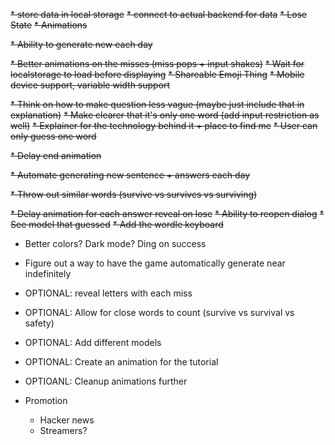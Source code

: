 ~~* store data in local storage~~
~~* connect to actual backend for data~~
~~* Lose State~~
~~* Animations~~

~~* Ability to generate new each day~~

~~* Better animations on the misses (miss pops + input shakes)~~
~~* Wait for localstorage to load before displaying~~
~~* Shareable Emoji Thing~~
~~* Mobile device support, variable width support~~

~~* Think on how to make question less vague (maybe just include that in explanation)~~
~~* Make clearer that it's only one word (add input restriction as well)~~
~~* Explainer for the technology behind it + place to find me~~
~~* User can only guess one word~~

~~* Delay end animation~~

~~* Automate generating new sentence + answers each day~~

~~* Throw out similar words (survive vs survives vs surviving)~~


~~* Delay animation for each answer reveal on lose~~
~~* Ability to reopen dialog~~
~~* See model that guessed~~
~~* Add the wordle keyboard~~
* Better colors? Dark mode? Ding on success
  
* Figure out a way to have the game automatically generate near indefinitely

* OPTIONAL: reveal letters with each miss
* OPTIONAL: Allow for close words to count (survive vs survival vs safety)
* OPTIONAL: Add different models
* OPTIONAL: Create an animation for the tutorial
* OPTIOANL: Cleanup animations further

* Promotion
  * Hacker news
  * Streamers?


